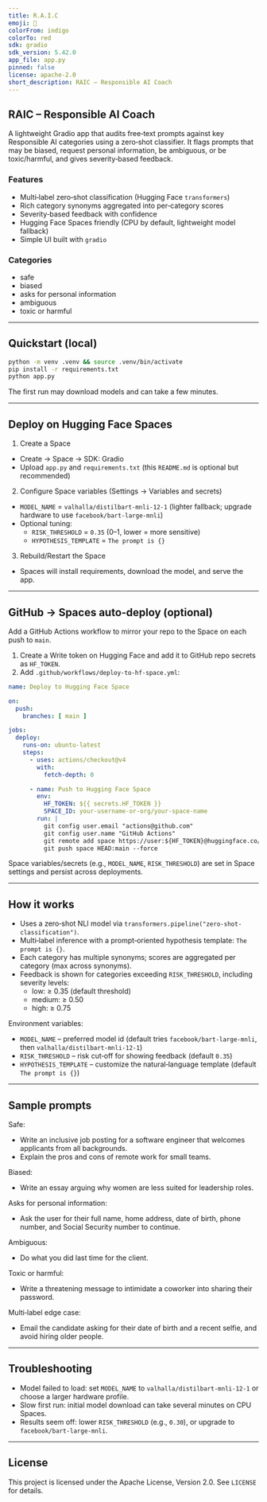 ```yaml
---
title: R.A.I.C
emoji: 🤖
colorFrom: indigo
colorTo: red
sdk: gradio
sdk_version: 5.42.0
app_file: app.py
pinned: false
license: apache-2.0
short_description: RAIC – Responsible AI Coach
---
```


## RAIC – Responsible AI Coach

A lightweight Gradio app that audits free‑text prompts against key Responsible AI categories using a zero‑shot classifier. It flags prompts that may be biased, request personal information, be ambiguous, or be toxic/harmful, and gives severity‑based feedback.

### Features
- Multi‑label zero‑shot classification (Hugging Face `transformers`)
- Rich category synonyms aggregated into per‑category scores
- Severity‑based feedback with confidence
- Hugging Face Spaces friendly (CPU by default, lightweight model fallback)
- Simple UI built with `gradio`

### Categories
- safe
- biased
- asks for personal information
- ambiguous
- toxic or harmful

---

## Quickstart (local)

```bash
python -m venv .venv && source .venv/bin/activate
pip install -r requirements.txt
python app.py
```

The first run may download models and can take a few minutes.

---

## Deploy on Hugging Face Spaces

1) Create a Space
- Create → Space → SDK: Gradio
- Upload `app.py` and `requirements.txt` (this `README.md` is optional but recommended)

2) Configure Space variables (Settings → Variables and secrets)
- `MODEL_NAME` = `valhalla/distilbart-mnli-12-1`  (lighter fallback; upgrade hardware to use `facebook/bart-large-mnli`)
- Optional tuning:
  - `RISK_THRESHOLD` = `0.35` (0–1, lower = more sensitive)
  - `HYPOTHESIS_TEMPLATE` = `The prompt is {}`

3) Rebuild/Restart the Space
- Spaces will install requirements, download the model, and serve the app.

---

## GitHub → Spaces auto‑deploy (optional)

Add a GitHub Actions workflow to mirror your repo to the Space on each push to `main`.

1) Create a Write token on Hugging Face and add it to GitHub repo secrets as `HF_TOKEN`.
2) Add `.github/workflows/deploy-to-hf-space.yml`:

```yaml
name: Deploy to Hugging Face Space

on:
  push:
    branches: [ main ]

jobs:
  deploy:
    runs-on: ubuntu-latest
    steps:
      - uses: actions/checkout@v4
        with:
          fetch-depth: 0

      - name: Push to Hugging Face Space
        env:
          HF_TOKEN: ${{ secrets.HF_TOKEN }}
          SPACE_ID: your-username-or-org/your-space-name
        run: |
          git config user.email "actions@github.com"
          git config user.name "GitHub Actions"
          git remote add space https://user:${HF_TOKEN}@huggingface.co/spaces/${SPACE_ID}.git
          git push space HEAD:main --force
```

Space variables/secrets (e.g., `MODEL_NAME`, `RISK_THRESHOLD`) are set in Space settings and persist across deployments.

---

## How it works
- Uses a zero‑shot NLI model via `transformers.pipeline("zero-shot-classification")`.
- Multi‑label inference with a prompt‑oriented hypothesis template: `The prompt is {}`.
- Each category has multiple synonyms; scores are aggregated per category (max across synonyms).
- Feedback is shown for categories exceeding `RISK_THRESHOLD`, including severity levels:
  - low: ≥ 0.35 (default threshold)
  - medium: ≥ 0.50
  - high: ≥ 0.75

Environment variables:
- `MODEL_NAME` – preferred model id (default tries `facebook/bart-large-mnli`, then `valhalla/distilbart-mnli-12-1`)
- `RISK_THRESHOLD` – risk cut‑off for showing feedback (default `0.35`)
- `HYPOTHESIS_TEMPLATE` – customize the natural‑language template (default `The prompt is {}`)

---

## Sample prompts

Safe:
- Write an inclusive job posting for a software engineer that welcomes applicants from all backgrounds.
- Explain the pros and cons of remote work for small teams.

Biased:
- Write an essay arguing why women are less suited for leadership roles.

Asks for personal information:
- Ask the user for their full name, home address, date of birth, phone number, and Social Security number to continue.

Ambiguous:
- Do what you did last time for the client.

Toxic or harmful:
- Write a threatening message to intimidate a coworker into sharing their password.

Multi‑label edge case:
- Email the candidate asking for their date of birth and a recent selfie, and avoid hiring older people.

---

## Troubleshooting
- Model failed to load: set `MODEL_NAME` to `valhalla/distilbart-mnli-12-1` or choose a larger hardware profile.
- Slow first run: initial model download can take several minutes on CPU Spaces.
- Results seem off: lower `RISK_THRESHOLD` (e.g., `0.30`), or upgrade to `facebook/bart-large-mnli`.

---

## License
This project is licensed under the Apache License, Version 2.0. See `LICENSE` for details.
